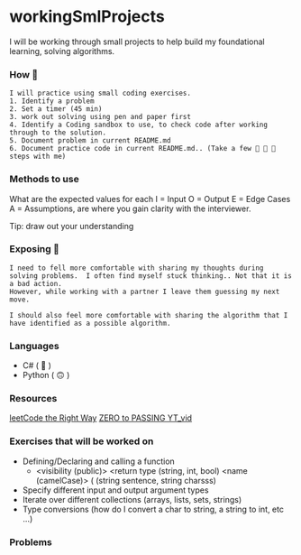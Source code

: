# workingSmlProjects

I will be working through small projects to help build my 
foundational learning, solving algorithms.
### How 🥸
    I will practice using small coding exercises.
    1. Identify a problem
    2. Set a timer (45 min)
    3. work out solving using pen and paper first
    4. Identify a Coding sandbox to use, to check code after working through to the solution.
    5. Document problem in current README.md
    6. Document practice code in current README.md.. (Take a few 👠 👟 👢 steps with me)

### Methods to use
What are the expected values for each 
I = Input
O = Output
E = Edge Cases
A = Assumptions, are where you gain clarity with the interviewer.

Tip: draw out your understanding

### Exposing 🥴
    I need to fell more comfortable with sharing my thoughts during solving problems.  I often find myself stuck thinking.. Not that it is a bad action. 
    However, while working with a partner I leave them guessing my next move.  
    
    I should also feel more comfortable with sharing the algorithm that I have identified as a possible algorithm.
    
### Languages
- C# ( 🥰 )
- Python ( 🙃 )

### Resources
[leetCode the Right Way](https://www.linkedin.com/pulse/how-practice-leetcode-problems-right-way-anthony-d-mays/?trackingId=SiVmnY7BTJWj4Pd5G170Pw%3D%3D)
[ZERO to PASSING YT_vid](https://www.youtube.com/watch?v=J330GEr4sJ0)

### Exercises that will be worked on
- Defining/Declaring and calling a function
    - <visibility (public)> <return type (string, int, bool) <name (camelCase)> (<parameters> (string sentence,       string charsss)
- Specify different input and output argument types
- Iterate over different collections (arrays, lists, sets, strings)
- Type conversions (how do I convert a char to string, a string to int, etc ...)

### Problems




